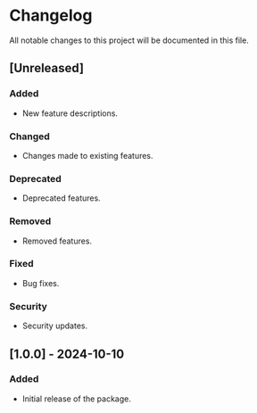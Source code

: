 # Changelog

All notable changes to this project will be documented in this file.

## [Unreleased]
### Added
- New feature descriptions.

### Changed
- Changes made to existing features.

### Deprecated
- Deprecated features.

### Removed
- Removed features.

### Fixed
- Bug fixes.

### Security
- Security updates.

## [1.0.0] - 2024-10-10
### Added
- Initial release of the package.
